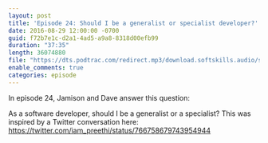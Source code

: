 ```yaml
---
layout: post
title: 'Episode 24: Should I be a generalist or specialist developer?'
date: 2016-08-29 12:00:00 -0700
guid: f72b7e1c-d2a1-4ad5-a9a8-8318d00efb99
duration: "37:35"
length: 36074880
file: "https://dts.podtrac.com/redirect.mp3/download.softskills.audio/sse-024.mp3"
enable_comments: true
categories: episode
---
```


In episode 24, Jamison and  Dave answer this question:

As a software developer, should I be a generalist or a specialist? This was inspired
by a Twitter conversation here:
<a href="https://twitter.com/iam_preethi/status/766758679743954944">https://twitter.com/iam_preethi/status/766758679743954944</a>
